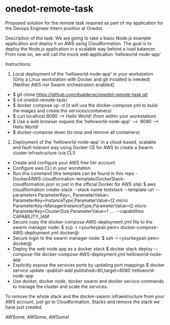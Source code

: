 # onedot-remote-task
Proposed solution for the remote task required as part of my application for the Devops Engineer Intern position at Onedot.

Description of the task:
We are going to take a basic Node.js example application and deploy it on AWS using Cloudformation. The goal is to deploy the Node.js
application in a scalable way behind a load balancer. From now on, we will call the mock web application 'helloworld-node-app'

Instructions:

1) Local deployment of the 'helloworld-node-app' in your workstation (Only a Linux workstation with Docker and git installed is needed) 
[Neither AWS nor Swarm orchestration enabled]

- $ git clone https://github.com/dvalderac/onedot-remote-task.git
- $ cd onedot-remote-task/
- $ docker compose up -d (it will use the docker-compose.yml to build the images and create the services/containers)
- $ curl localhost:8080 --> Hello World! (from within your workstation)
- $ Use a web browser request the 'helloworld-node-app' --> <your-machine-public-ip>:8080 --> Hello World!
- $ docker-compose down (to stop and remove all containers)

2) Deployment of the 'helloworld-node-app' in a cloud-based, scalable and fault-tolerant way using Docker CE for AWS to create 
a Swarm cluster infrastructure (vía CLI)

- Create and configure your AWS free tier account 
- Configure aws CLI in your worstation
- Run this command 
(the template can be found in this repo - Docker4AWS-cloudformation-template/DockerStack-cloudformation.json 
or just in the official Docker for AWS site)
$ aws cloudformation create-stack --stack-name teststack 
--template-url <templateurl> --parameters ParameterKey=<keyname>,
ParameterValue=<keyvalue> ParameterKey=InstanceType,ParameterValue=t2.micro 
ParameterKey=ManagerInstanceType,ParameterValue=t2.micro ParameterKey=ClusterSize,ParameterValue=1 .... --capabilities CAPABILITY_IAM
- Secure copy the docker-compose-AWS-deployment.yml file to the swarm manager node:
$ scp -i <yourkeypair.pem> docker-compose-AWS-deployment.yml docker@<ManagerPublicIP>:
- Secure login to the swarm manager node:
$ ssh -i <yourkeypair.pem> docker@<managerPublicIP>
- Deploy the web node app as a docker stack
$ docker stack deploy --compose-file docker-compose-AWS-deployment.yml helloworld-node-app
- Explicitly expose the services ports by updating port mappings
$ docker service update –publish-add published=80,target=8080 helloworld-node-app
- Use docker, docker node, docker swarm and docker service commands to manage the cluster and scale the services.

To remove the whole stack and the docker-swarm infraestructure from your AWS account, just go to Cloudformation, Stacks 
and remove the stack we have just created. 

AWSome, AWSome, AWSome! 
